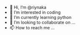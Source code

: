 - 👋 Hi, I’m @riynaka
- 👀 I’m interested in coding
- 🌱 I’m currently learning python
- 💞️ I’m looking to collaborate on ...
- 📫 How to reach me ...

<!---
riynaka/riynaka is a ✨ special ✨ repository because its `README.md` (this file) appears on your GitHub profile.
You can click the Preview link to take a look at your changes.
--->
